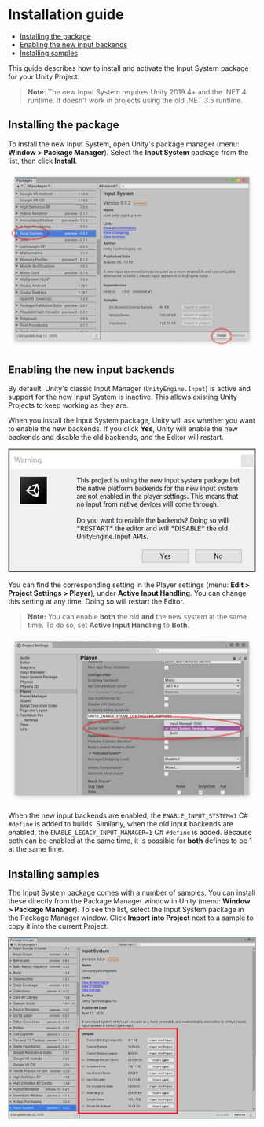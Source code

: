 # Installation guide

* [Installing the package](#installing-the-package)
* [Enabling the new input backends](#enabling-the-new-input-backends)
* [Installing samples](#installing-samples)

This guide describes how to install and activate the Input System package for your Unity Project.

>__Note__: The new Input System requires Unity 2019.4+ and the .NET 4 runtime. It doesn't work in projects using the old .NET 3.5 runtime.

## Installing the package

To install the new Input System, open Unity's package manager (menu: __Window > Package Manager__). Select the __Input System__ package from the list, then click __Install__.

![Install Input System Package](Images/InputSystemPackage.png)

## Enabling the new input backends

By default, Unity's classic Input Manager (`UnityEngine.Input`) is active and support for the new Input System is inactive. This allows existing Unity Projects to keep working as they are.

When you install the Input System package, Unity will ask whether you want to enable the new backends. If you click **Yes**, Unity will enable the new backends and disable the old backends, and the Editor will restart.

![Editor Restart Warning](Images/EditorRestartWarning.png)

You can find the corresponding setting in the Player settings (menu: __Edit > Project Settings > Player__), under **Active Input Handling**. You can change this setting at any time. Doing so will restart the Editor.

>**Note:** You can enable __both__ the old __and__ the new system at the same time. To do so, set **Active Input Handling** to **Both**.

![Active Input Handling](Images/ActiveInputHandling.png)

When the new input backends are enabled, the `ENABLE_INPUT_SYSTEM=1` C# `#define` is added to builds. Similarly, when the old input backends are enabled, the `ENABLE_LEGACY_INPUT_MANAGER=1` C# `#define` is added. Because both can be enabled at the same time, it is possible for __both__ defines to be 1 at the same time.

## Installing samples

The Input System package comes with a number of samples. You can install these directly from the Package Manager window in Unity (menu: __Window > Package Manager__). To see the list, select the Input System package in the Package Manager window. Click **Import into Project** next to a sample to copy it into the current Project.

![Install Samples](Images/InstallSamples.png)
